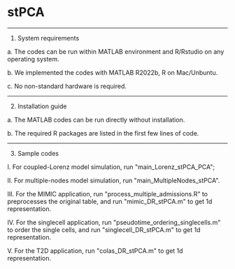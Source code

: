 # stPCA


***********************************************************************************************************

1. System requirements

a. The codes can be run within MATLAB environment and R/Rstudio on any operating system.

b. We implemented the codes with MATLAB R2022b, R on Mac/Unbuntu.

c. No non-standard hardware is required.

***********************************************************************************************************

2. Installation guide

a. The MATLAB codes can be run directly without installation.

b. The required R packages are listed in the first few lines of code.

***********************************************************************************************************

3. Sample codes

I. For coupled-Lorenz model simulation, run "main_Lorenz_stPCA_PCA";

II. For multiple-nodes model simulation, run "main_MultipleNodes_stPCA".

III. For the MIMIC application, run "process_multiple_admissions.R" to preprocesses the original table, and run "mimic_DR_stPCA.m" to get 1d representation.

IV. For the singlecell application, run "pseudotime_ordering_singlecells.m" to order the single cells, and run "singlecell_DR_stPCA.m" to get 1d representation.

V. For the T2D application, run "colas_DR_stPCA.m" to get 1d representation.
